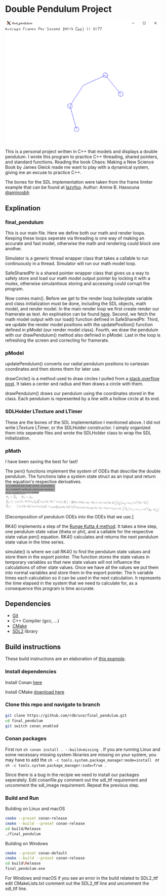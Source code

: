# Double Pendulum Project

![final_pendulum](assets/pendulum.PNG)

This is a personal project written in C++ that models and displays a double pendulum. I wrote this program to practice C++ threading, shared pointers, and standard functions. Reading the book Chaos: Making a New Science Book by James Gleick made me want to play with a dynamical system, giving me an excuse to practice C++.

The bones for the SDL implementation were taken from the frame limiter example that can be found at [lazyfoo](https://lazyfoo.net/tutorials/SDL/). Author: Amine B. Hassouna [@aminosbh](https://gitlab.com/aminosbh)

## Explination

### final_pendulum

This is our main file. Here we define both our math and render loops. Keeping these loops seperate via threading is one way of making an accurate and fast model, otherwise the math and rendering could block one another.

Simulator is a generic thread wrapper class that takes a callable to run continuously in a thread. Simulator will run our math model loop.

SafeSharedPtr is a shared pointer wrapper class that gives us a way to safely store and load our math model output pointer by locking it with a mutex, otherwise simulantious storing and accessing could corrupt the program.

Now comes main(). Before we get to the render loop boilerplate variable and class initialization must be done, including the SDL objects, math model, and render model. In the main render loop we first create render our framerate as text. An explination can be found [here](https://lazyfoo.net/tutorials/SDL/25_capping_frame_rate/index.php). Second, we fetch the math model output with our load() function defined in SafeSharedPtr. Third, we update the render model positions with the updatePosition() function defined in pModel (our render model class). Fourth, we draw the pendulum with our drawPendulum() method also definied in pModel. Last in the loop is refreshing the screen and correcting for framerate.

### pModel

updatePendulum() converts our radial pendulum positions to cartesian coordinates and then stores them for later use.

drawCircle() is a method used to draw circles I pulled from a [stack overflow post](https://stackoverflow.com/a/48291620). It takes a center and radius and then draws a circle with them.

drawPendulum() draws our pendulum using the coordinates stored in the class. Each pendulum is represented by a line with a hollow circle at its end. 

### SDLHolder LTexture and LTimer

These are the bones of the SDL implementation I mentioned above. I did not write LTexture LTimer, or the SDLHolder constructor. I simply organized them into seperate files and wrote the SDLHolder class to wrap the SDL initialization.

### pMath

I have been saving the best for last!

The pen() functions implement the system of ODEs that describe the double pendulum. The functions take a system state struct as an input and return the equation's respective derivatives. 
![our odes](assets/ODE_system.png)
[Decomposition of pendulum ODEs into the ODEs that we use.]

RK4() implements a step of the [Runge Kutta 4 method](https://en.wikipedia.org/wiki/Runge%E2%80%93Kutta_methods). It takes a time step, one pendulum state value (theta or phi), and a callable for the respective state value pen() equation. RK4() calculates and returns the next pendulum state value in the time series.

simulate() is where we call RK4() to find the pendulum state values and store them in the export pointer. The function stores the state values in temporary variables so that new state values will not influence the calculations of other state values. Once we have all the values we put them into normal variables and store them in the export pointer. The h variable times each calculation so it can be used in the next calculation. h represents the time elapsed in the system that we need to calculate for, as a consequence this program is time accurate.

## Dependencies

- [Git][]
- C++ Compiler (gcc, ...)
- [CMake][]
- [SDL2][SDL] library

## Build instructions
These build instructions are an elaboration of [this example](https://blog.conan.io/2023/07/20/introduction-to-game-dev-with-sdl2.html).

### Install dependencies
Install Conan [here](https://docs.conan.io/1/installation.html)

Install CMake [download here](https://cmake.org/download/)

### Clone this repo and navigate to branch
```sh
git clone https://github.com/rdbruce/final_pendulum.git
cd final_pendulum
git switch conan_enabled
```

### Conan packages
First run ```sh conan install . --build=missing ```.
If you are running Linux and some necessary missing system libraries are missing on your system, you may have to add the ```sh -c tools.system.package_manager:mode=install ``` or ```sh -c tools.system.package_manager:sudo=True ```.

Since there is a bug in the recipie we need to install our packages seperately. Edit conanfile.py comment out the sdl_ttf requirement and uncomment the sdl_image requirement. Repeat the previous step.

### Build and Run
Building on Linux and macOS
```sh
cmake --preset conan-release
cmake --build --preset conan-release
cd build/Release
./final_pendulum
```

Building on Windows
```sh
cmake --preset conan-default
cmake --build --preset conan-release
cd build\Release
final_pendulum.exe
```
For Windows and macOS if you see an error in the build related to SDL2_ttf edit CMakeLists.txt comment out the SDL2_ttf line and uncomment the sdl_ttf line. 

[SDL]: https://www.libsdl.org
[CMake]: https://cmake.org
[Git]: https://git-scm.com
[SDL2_image]: https://www.libsdl.org/projects/SDL_image
[SDL2_ttf]: https://www.libsdl.org/projects/SDL_ttf
[SDL2_net]: https://www.libsdl.org/projects/SDL_net
[SDL2_mixer]: https://www.libsdl.org/projects/SDL_mixer
[SDL2_gfx]: http://www.ferzkopp.net/wordpress/2016/01/02/sdl_gfx-sdl2_gfx
